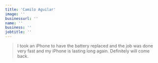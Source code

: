 ```yaml
---
title: 'Camilo Aguilar'
image: ''
businessurl: ''
name: ''
business: ''
jobtitle: ''
---
```


> I took an iPhone to have the battery replaced and the job was done very fast and my iPhone is lasting long again. Definitely will come back.
